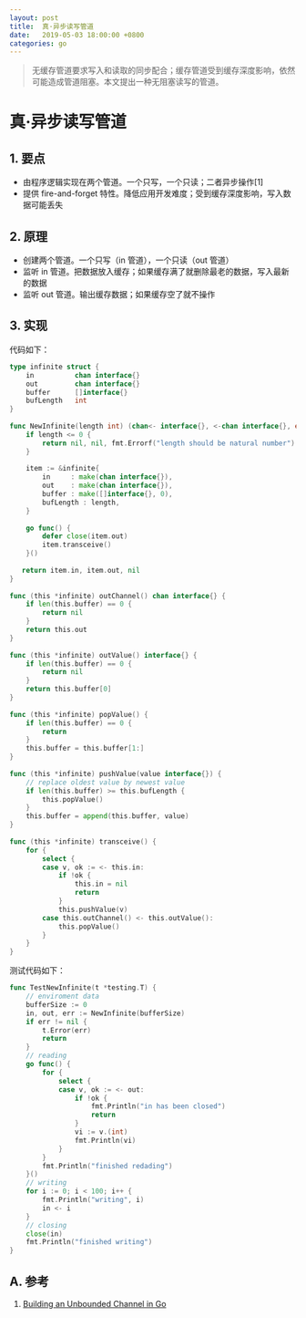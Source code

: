 ```yaml
---
layout: post
title:  真·异步读写管道
date:   2019-05-03 18:00:00 +0800
categories: go
---
```


> 无缓存管道要求写入和读取的同步配合；缓存管道受到缓存深度影响，依然可能造成管道阻塞。本文提出一种无阻塞读写的管道。

# 真·异步读写管道

## 1. 要点

+ 由程序逻辑实现在两个管道。一个只写，一个只读；二者异步操作[1]
+ 提供 fire-and-forget 特性。降低应用开发难度；受到缓存深度影响，写入数据可能丢失

## 2. 原理
+ 创建两个管道。一个只写（in 管道），一个只读（out 管道）
+ 监听 in 管道。把数据放入缓存；如果缓存满了就删除最老的数据，写入最新的数据
+ 监听 out 管道。输出缓存数据；如果缓存空了就不操作

## 3. 实现
代码如下：
```go
type infinite struct {
    in          chan interface{}
    out         chan interface{}
    buffer      []interface{}
    bufLength   int
}
 
func NewInfinite(length int) (chan<- interface{}, <-chan interface{}, error) {
    if length <= 0 {
        return nil, nil, fmt.Errorf("length should be natural number")
    }
    
    item := &infinite{
        in     : make(chan interface{}),
        out    : make(chan interface{}),
        buffer : make([]interface{}, 0),
        bufLength : length,
    }
    
    go func() {
        defer close(item.out)
        item.transceive()
    }()
    
   return item.in, item.out, nil
}
 
func (this *infinite) outChannel() chan interface{} {
    if len(this.buffer) == 0 {
        return nil
    }
    return this.out
}
 
func (this *infinite) outValue() interface{} {
    if len(this.buffer) == 0 {
        return nil
    }
    return this.buffer[0]
}
 
func (this *infinite) popValue() {
    if len(this.buffer) == 0 {
        return
    }
    this.buffer = this.buffer[1:]
}
 
func (this *infinite) pushValue(value interface{}) {
    // replace oldest value by newest value
    if len(this.buffer) >= this.bufLength {
        this.popValue()
    }
    this.buffer = append(this.buffer, value)
}
 
func (this *infinite) transceive() {
    for {
        select {
        case v, ok := <- this.in:
            if !ok {
                this.in = nil
                return
            }
            this.pushValue(v)
        case this.outChannel() <- this.outValue():
            this.popValue()
        }
    }
}
```

测试代码如下：
```go
func TestNewInfinite(t *testing.T) {
    // enviroment data
    bufferSize := 0
    in, out, err := NewInfinite(bufferSize)
    if err != nil {
        t.Error(err)
        return
    }
    // reading
    go func() {
        for {
            select {
            case v, ok := <- out:
                if !ok {
                    fmt.Println("in has been closed")
                    return
                }
                vi := v.(int)
                fmt.Println(vi)
            }
        }
        fmt.Println("finished redading")
    }()
    // writing
    for i := 0; i < 100; i++ {
        fmt.Println("writing", i)
        in <- i
    }
    // closing
    close(in)
    fmt.Println("finished writing")
}
```

## A. 参考
1. [Building an Unbounded Channel in Go](https://medium.com/capital-one-tech/building-an-unbounded-channel-in-go-789e175cd2cd)